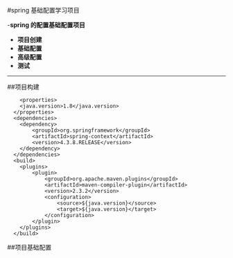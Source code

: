 #spring 基础配置学习项目

-**spring 的配置基础配置项目**
- **项目创建**
- **基础配置**
- **高级配置**
- **测试**
-------------------
##项目构建

```
	<properties>
  	<java.version>1.8</java.version>
  </properties>
  <dependencies>
  	<dependency>
  		<groupId>org.springframework</groupId>
  		<artifactId>spring-context</artifactId>
  		<version>4.3.8.RELEASE</version>
  	</dependency>
  </dependencies>
  <build>
  	<plugins>
  		<plugin>
  			<groupId>org.apache.maven.plugins</groupId>
  			<artifactId>maven-compiler-plugin</artifactId>
  			<version>2.3.2</version>
  			<configuration>
  				<source>${java.version}</source>
  				<target>${java.version}</target>
  			</configuration>
  		</plugin>
  	</plugins>
  </build>
```
##项目基础配置